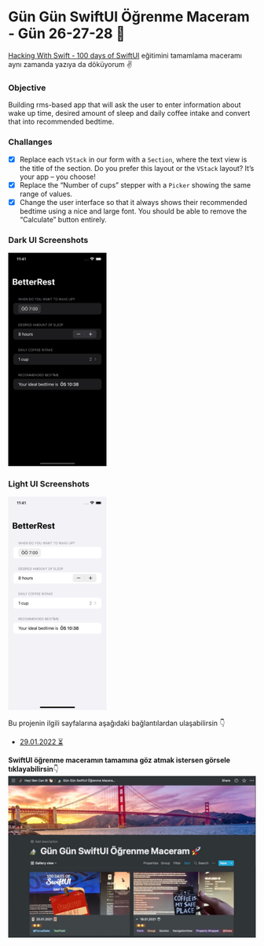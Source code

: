 # Gün Gün SwiftUI Öğrenme Maceram - Gün 26-27-28 🚀
[Hacking With Swift - 100 days of SwiftUI](https://www.hackingwithswift.com/100/swiftui) eğitimini tamamlama maceramı aynı zamanda yazıya da döküyorum ✌️

### Objective
Building rms-based app that will ask the user to enter information about wake up time, desired amount of sleep and daily coffee intake and convert that into recommended bedtime.

### Challanges
- [x]  Replace each `VStack` in our form with a `Section`, where the text view is the title of the section. Do you prefer this layout or the `VStack` layout? It’s your app – you choose!
- [x]  Replace the “Number of cups” stepper with a `Picker` showing the same range of values.
- [x]  Change the user interface so that it always shows their recommended bedtime using a nice and large font. You should be able to remove the “Calculate” button entirely.

### Dark UI Screenshots
<img src="Screenshots/dark1.png" width="200" /> 

### Light UI Screenshots
<img src="Screenshots/light1.png" width="200" />

Bu projenin ilgili sayfalarına aşağıdaki bağlantılardan ulaşabilirsin 👇
* [29.01.2022 ⏳](https://canbi.me/29-01-2022-dbe02a6b0d9b4cdaa523209d2aad02a8)

**SwiftUI öğrenme maceramın tamamına göz atmak istersen görsele tıklayabilirsin**👇
[![name2](../Images/gungunswiftui.jpg)](https://canbi.me/gun-gun-swiftui-ogrenme-maceram)
